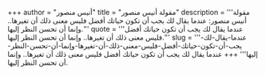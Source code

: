 +++
author = "أنيس منصور"
title = "مقولة أنيس منصور"
description = '''مقولة أنيس منصور: عندما يقال لك يجب أن تكون حياتك أفضل فليس معنى ذلك أن تغيرها.. وإنما أن تحسن النظر إليها.'''
quote = '''عندما يقال لك يجب أن تكون حياتك أفضل فليس معنى ذلك أن تغيرها.. وإنما أن تحسن النظر إليها.'''
slug = '''عندما-يقال-لك-يجب-أن-تكون-حياتك-أفضل-فليس-معنى-ذلك-أن-تغيرها-وإنما-أن-تحسن-النظر-إليها'''
+++
عندما يقال لك يجب أن تكون حياتك أفضل فليس معنى ذلك أن تغيرها.. وإنما أن تحسن النظر إليها.
